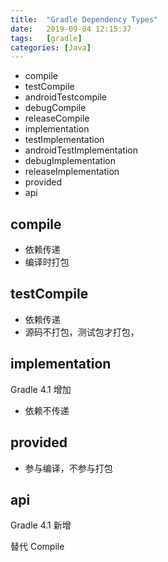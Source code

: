```yaml
---
title:  "Gradle Dependency Types"
date:   2019-09-04 12:15:37
tags:   [gradle]
categories: [Java]
---
```



- compile
- testCompile
- androidTestcompile
- debugCompile
- releaseCompile
- implementation
- testImplementation
- androidTestImplementation
- debugImplementation
- releaseImplementation
- provided
- api

## compile

- 依赖传递
- 编译时打包

## testCompile

- 依赖传递
- 源码不打包，测试包才打包，

## implementation

Gradle 4.1 增加

- 依赖不传递

## provided

- 参与编译，不参与打包

## api

Gradle 4.1 新增

替代 Compile

